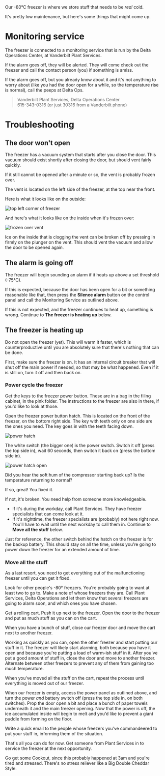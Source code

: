 <!-- TITLE: Minus 80 Freezer -->

Our -80&deg;C freezer is where we store stuff that needs to be *real* cold.

It's pretty low maintenance, but here's some things that might come up.
# Monitoring service
The freezer is connected to a monitoring service that is run by the Delta Operations Center, at Vanderbilt Plant Services.

If the alarm goes off, they will be alerted. They will come check out the freezer and call the contact person (you) if something is amiss.

If the alarm goes off, but you already know about it and it's not anything to worry about (like you had the door open for a while, so the temperature rise is normal), call the peeps at Delta Ops.  
> Vanderbilt Plant Services, Delta Operations Center  
> 615-343-0316 (or just 30316 from a Vanderbilt phone)
# Troubleshooting
## The door won't open
The freezer has a vacuum system that starts after you close the door. This vacuum should exist shortly after closing the door, but should vent fairly quickly. 

If it still cannot be opened after a minute or so, the vent is probably frozen over.

The vent is located on the left side of the freezer, at the top near the front. 

Here is what it looks like on the outside:

![top left corner of freezer](/uploads/minus-80/minus-80-00001-a.jpeg "it's the corner!")

And here's what it looks like on the inside when it's frozen over:

![frozen over vent](/uploads/minus-80/minus-80-00002.jpg "Pro tip: use the ice that comes off to chill your cold drinks.")

Ice on the inside that is clogging the vent can be broken off by pressing in firmly on the plunger on the vent. This should vent the vacuum and allow the door to be opened again.

## The alarm is going off
The freezer will begin sounding an alarm if it heats up above a set threshold (-75&deg;C).

If this is expected, because the door has been open for a bit or something reasonable like that, then press the **Silence alarm** button on the control panel and call the Monitoring Service as outlined above.

If this is not expected, and the freezer continues to heat up, something is wrong. Continue to **The freezer is heating up** below.

## The freezer is heating up
Do not open the freezer (yet). This will warm it faster, which is counterproductive until you are absolutely sure that there's nothing that can be done.

First, make sure the freezer is on. It has an internal circuit breaker that will shut off the main power if needed, so that may be what happened. Even if it is still on, turn it off and then back on.

### Power cycle the freezer
Get the keys to the freezer power button. These are in a bag in the filing cabinet, in the pink folder. The instructions to the freezer are also in there, if you'd like to look at those.

Open the freezer power button hatch. This is located on the front of the freezer, on the bottom right side. The key with teeth only on one side are the ones you need. The key goes in with the teeth facing down.

![power hatch](/uploads/minus-80/minus-80-00003.jpg "open the tiny door")

The white switch (the bigger one) is the power switch. Switch it off (press the top side in), wait 60 seconds, then switch it back on (press the bottom side in).

![power hatch open](/uploads/minus-80/minus-80-00004-a.jpeg "classic tech support: turn it off and then turn it back on.")

Did you hear the soft hum of the compressor starting back up? Is the temperature returning to normal? 

If so, great! You fixed it.

If not, it's broken. You need help from someone more knowledgeable. 
* If it's during the workday, call Plant Services. They have freezer specialists that can come look at it.
* If it's nighttime, the freezer specialists are (probably) not here right now. You'll have to wait until the next workday to call them in. Continue to **Move all the stuff** below.

Just for reference, the other switch behind the hatch on the freezer is for the backup battery. This should stay on all the time, unless you're going to power down the freezer for an extended amount of time.

### Move all the stuff
As a last resort, you need to get everything out of the malfunctioning freezer until you can get it fixed.

Look for other people's -80&deg; freezers. You're probably going to want at least two to go to. Make a note of whose freezers they are. Call Plant Services, Delta Operations and let them know that several freezers are going to alarm soon, and which ones you have chosen.

Get a rolling cart. Push it up next to the freezer. Open the door to the freezer and put as much stuff as you can on the cart.

When you have a bunch of stuff, close our freezer door and move the cart next to another freezer.

Working as quickly as you can, open the other freezer and start putting our stuff in it. The freezer will likely start alarming, both because you have it open and because you're putting a load of warm-ish stuff in it. After you've put a good amount of stuff in, close the door and move to another freezer. Alternate between other freezers to prevent any of them from gaining too much temperature.

When you've moved all the stuff on the cart, repeat the process until everything is moved out of our freezer.

When our freezer is empty, access the power panel as outlined above, and turn the power *and* battery switch off (press the top side in, on both switches). Prop the door open a bit and place a bunch of paper towels underneath it and the main freezer opening. Now that the power is off, the ice accumulated inside will begin to melt and you'd like to prevent a giant puddle from forming on the floor.

Write a quick email to the people whose freezers you've commandeered to put your stuff in, informing them of the situation. 

That's all you can do for now. Get someone from Plant Services in to service the freezer at the next opportunity.

Go get some Cookout, since this probably happened at 3am and you're tired and stressed. There's no stress reliever like a Big Double Cheddar Style.
